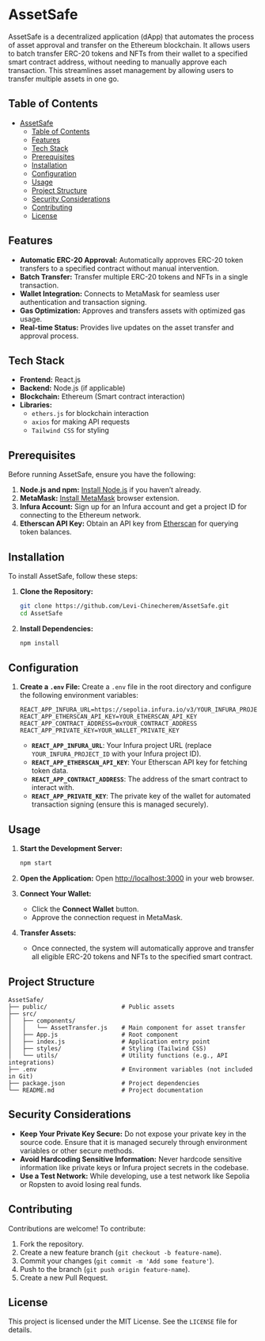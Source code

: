 # AssetSafe

AssetSafe is a decentralized application (dApp) that automates the process of asset approval and transfer on the Ethereum blockchain. It allows users to batch transfer ERC-20 tokens and NFTs from their wallet to a specified smart contract address, without needing to manually approve each transaction. This streamlines asset management by allowing users to transfer multiple assets in one go.

## Table of Contents

- [AssetSafe](#assetsafe)
  - [Table of Contents](#table-of-contents)
  - [Features](#features)
  - [Tech Stack](#tech-stack)
  - [Prerequisites](#prerequisites)
  - [Installation](#installation)
  - [Configuration](#configuration)
  - [Usage](#usage)
  - [Project Structure](#project-structure)
  - [Security Considerations](#security-considerations)
  - [Contributing](#contributing)
  - [License](#license)

## Features

- **Automatic ERC-20 Approval:** Automatically approves ERC-20 token transfers to a specified contract without manual intervention.
- **Batch Transfer:** Transfer multiple ERC-20 tokens and NFTs in a single transaction.
- **Wallet Integration:** Connects to MetaMask for seamless user authentication and transaction signing.
- **Gas Optimization:** Approves and transfers assets with optimized gas usage.
- **Real-time Status:** Provides live updates on the asset transfer and approval process.

## Tech Stack

- **Frontend:** React.js
- **Backend:** Node.js (if applicable)
- **Blockchain:** Ethereum (Smart contract interaction)
- **Libraries:** 
  - `ethers.js` for blockchain interaction
  - `axios` for making API requests
  - `Tailwind CSS` for styling

## Prerequisites

Before running AssetSafe, ensure you have the following:

1. **Node.js and npm:** [Install Node.js](https://nodejs.org/) if you haven’t already.
2. **MetaMask:** [Install MetaMask](https://metamask.io/) browser extension.
3. **Infura Account:** Sign up for an Infura account and get a project ID for connecting to the Ethereum network.
4. **Etherscan API Key:** Obtain an API key from [Etherscan](https://etherscan.io/apis) for querying token balances.

## Installation

To install AssetSafe, follow these steps:

1. **Clone the Repository:**
    ```bash
    git clone https://github.com/Levi-Chinecherem/AssetSafe.git
    cd AssetSafe
    ```

2. **Install Dependencies:**
    ```bash
    npm install
    ```

## Configuration

1. **Create a `.env` File:**
   Create a `.env` file in the root directory and configure the following environment variables:

   ```plaintext
   REACT_APP_INFURA_URL=https://sepolia.infura.io/v3/YOUR_INFURA_PROJECT_ID
   REACT_APP_ETHERSCAN_API_KEY=YOUR_ETHERSCAN_API_KEY
   REACT_APP_CONTRACT_ADDRESS=0xYOUR_CONTRACT_ADDRESS
   REACT_APP_PRIVATE_KEY=YOUR_WALLET_PRIVATE_KEY
   ```

   - **`REACT_APP_INFURA_URL`**: Your Infura project URL (replace `YOUR_INFURA_PROJECT_ID` with your Infura project ID).
   - **`REACT_APP_ETHERSCAN_API_KEY`**: Your Etherscan API key for fetching token data.
   - **`REACT_APP_CONTRACT_ADDRESS`**: The address of the smart contract to interact with.
   - **`REACT_APP_PRIVATE_KEY`**: The private key of the wallet for automated transaction signing (ensure this is managed securely).

## Usage

1. **Start the Development Server:**
   ```bash
   npm start
   ```

2. **Open the Application:**
   Open [http://localhost:3000](http://localhost:3000) in your web browser.

3. **Connect Your Wallet:**
   - Click the **Connect Wallet** button.
   - Approve the connection request in MetaMask.

4. **Transfer Assets:**
   - Once connected, the system will automatically approve and transfer all eligible ERC-20 tokens and NFTs to the specified smart contract.

## Project Structure

```
AssetSafe/
├── public/                     # Public assets
├── src/
│   ├── components/
│   │   └── AssetTransfer.js    # Main component for asset transfer
│   ├── App.js                  # Root component
│   ├── index.js                # Application entry point
│   ├── styles/                 # Styling (Tailwind CSS)
│   └── utils/                  # Utility functions (e.g., API integrations)
├── .env                        # Environment variables (not included in Git)
├── package.json                # Project dependencies
└── README.md                   # Project documentation
```

## Security Considerations

- **Keep Your Private Key Secure:** Do not expose your private key in the source code. Ensure that it is managed securely through environment variables or other secure methods.
- **Avoid Hardcoding Sensitive Information:** Never hardcode sensitive information like private keys or Infura project secrets in the codebase.
- **Use a Test Network:** While developing, use a test network like Sepolia or Ropsten to avoid losing real funds.

## Contributing

Contributions are welcome! To contribute:

1. Fork the repository.
2. Create a new feature branch (`git checkout -b feature-name`).
3. Commit your changes (`git commit -m 'Add some feature'`).
4. Push to the branch (`git push origin feature-name`).
5. Create a new Pull Request.

## License

This project is licensed under the MIT License. See the `LICENSE` file for details.

